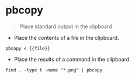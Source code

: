 # pbcopy

> Place standard output in the clipboard

- Place the contents of a file in the clipboard.

`pbcopy < {{file}}`

- Place the results of a command in the clipboard

`find . -type t -name "*.png" | pbcopy`

